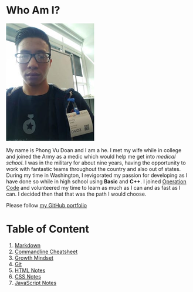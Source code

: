 # Who Am I?

![PIC](../img/Profilepic.jpg)


My name is Phong Vu Doan and I am a he. I met my wife while in college and joined the Army as a medic which would help me get into *medical school*. I was in the military for about nine years, having the opportunity to work with fantastic teams throughout the country and also out of states. During my time in Washington, I revigorated my passion for developing as I have done so while in high school using **Basic** and **C++**. I joined [Operation Code](https://operationcode.org) and volunteered my time to learn as much as I can and as fast as I can. I decided then that that was the path I would choose.

Please follow [my GitHub portfolio](https://github.com/phongvdoan) 

# Table of Content

1. [Markdown](learning_markdown.md)
2. [Commandline Cheatsheet](cheatsheet.md)
3. [Growth Mindset](growth-mindset.md)
4. [Git](git-github.md)
5. [HTML Notes](html-notes.md)
6. [CSS Notes](css-notes.md)
7. [JavaScript Notes](js-notes.md)